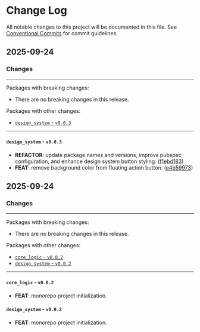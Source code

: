 # Change Log

All notable changes to this project will be documented in this file.
See [Conventional Commits](https://conventionalcommits.org) for commit guidelines.

## 2025-09-24

### Changes

---

Packages with breaking changes:

 - There are no breaking changes in this release.

Packages with other changes:

 - [`design_system` - `v0.0.3`](#design_system---v003)

---

#### `design_system` - `v0.0.3`

 - **REFACTOR**: update package names and versions, improve pubspec configuration, and enhance design system button styling. ([f1ebd183](https://github.com/adamcoder2/fluttercon_monorepo_example.git/commit/f1ebd183349eca4902db2b9f5224f39a7465e6ee))
 - **FEAT**: remove background color from floating action button. ([e4b59973](https://github.com/adamcoder2/fluttercon_monorepo_example.git/commit/e4b599733263d9f469f0f400252b9ec724a5ea74))


## 2025-09-24

### Changes

---

Packages with breaking changes:

 - There are no breaking changes in this release.

Packages with other changes:

 - [`core_logic` - `v0.0.2`](#core_logic---v002)
 - [`design_system` - `v0.0.2`](#design_system---v002)

---

#### `core_logic` - `v0.0.2`

 - **FEAT**: monorepo project initialization.

#### `design_system` - `v0.0.2`

 - **FEAT**: monorepo project initialization.


